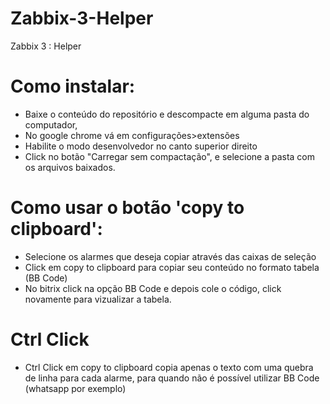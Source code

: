 # Zabbix-3-Helper
Zabbix 3 : Helper

# Como instalar:
- Baixe o conteúdo do repositório e descompacte em alguma pasta do computador,
- No google chrome vá em configurações>extensões
- Habilite o modo desenvolvedor no canto superior direito
- Click no botão "Carregar sem compactação", e selecione a pasta com os arquivos baixados. 

# Como usar o botão 'copy to clipboard':
- Selecione os alarmes que deseja copiar através das caixas de seleção
- Click em copy to clipboard para copiar seu conteúdo no formato tabela (BB Code)
- No bitrix click na opção BB Code e depois cole o código, click novamente para vizualizar a tabela.

# Ctrl Click
- Ctrl Click em copy to clipboard copia apenas o texto com uma quebra de linha para cada alarme, para quando não é possível utilizar BB Code (whatsapp por exemplo)
